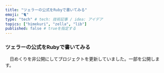 ```yaml
---
title: "ツェラーの公式をRubyで書いてみる"
emoji: "🐈"
type: "tech" # tech: 技術記事 / idea: アイデア
topics: ["himekuri", "zella", "lib"]
published: false # trueを指定する
---
```


### ツェラーの公式をRubyで書いてみる

　日めくりを非公開にしてプロジェクトを更新していました。一部を公開します。
